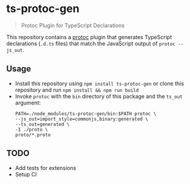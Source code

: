 # ts-protoc-gen
> Protoc Plugin for TypeScript Declarations

This repository contains a [protoc](https://github.com/google/protobuf) plugin that generates TypeScript declarations 
(`.d.ts` files) that match the JavaScript output of `protoc --js_out`.

## Usage
* Install this repository using `npm install ts-protoc-gen` or clone this repository and run `npm install && npm run build`
* Invoke `protoc` with the `bin` directory of this package and the `ts_out` argument:
    ```
    PATH=./node_modules/ts-protoc-gen/bin:$PATH protoc \
    --js_out=import_style=commonjs,binary:generated \
    --ts_out=generated \
    -I ./proto \
    proto/*.proto
    ```

## TODO
* Add tests for extensions
* Setup CI 
